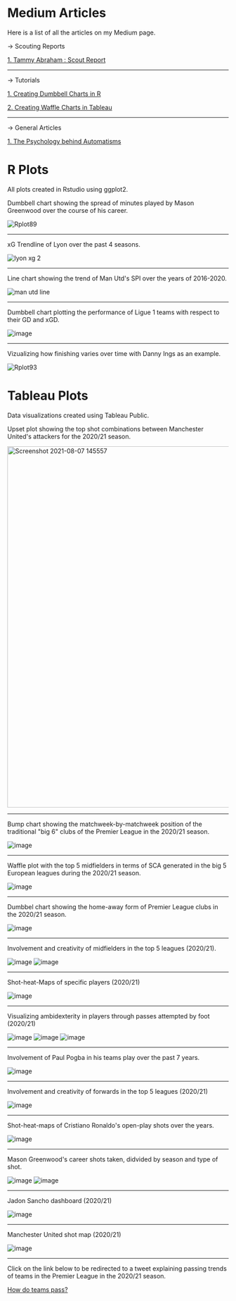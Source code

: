 # Medium Articles
Here is a list of all the articles on my Medium page.

-> Scouting Reports

[1. Tammy Abraham : Scout Report](https://harshkrishna7.medium.com/tammy-abraham-scout-report-3d7af3c9b4d2)

--------------------------------------------------------------------------------------------------------------------------------------------------------------------------------

-> Tutorials

[1. Creating Dumbbell Charts in R](https://harshkrishna7.medium.com/creating-dumbbell-charts-in-r-547ab863c86b)

[2. Creating Waffle Charts in Tableau](https://harshkrishna7.medium.com/creating-waffle-charts-in-tableau-a6a8f9e31898)

--------------------------------------------------------------------------------------------------------------------------------------------------------------------------------

-> General Articles

[1. The Psychology behind Automatisms](https://harshkrishna7.medium.com/the-psychology-behind-automatisms-d424d073c46e)



# R Plots
All plots created in Rstudio using ggplot2.


Dumbbell chart showing the spread of minutes played by Mason Greenwood over the course of his career.

![Rplot89](https://user-images.githubusercontent.com/87293901/128620874-04c7c804-11d2-4358-9873-c2d077aad8ec.png)

------------------------------------------------------------------------------------------------------------------------------------------------------------------------------

xG Trendline of Lyon over the past 4 seasons.

![lyon xg 2](https://user-images.githubusercontent.com/87293901/127998384-e12bff50-e4ef-4ead-b16e-437563c8a131.png)

------------------------------------------------------------------------------------------------------------------------------------------------------------------------------

Line chart showing the trend of Man Utd's SPI over the years of 2016-2020.

![man utd line](https://user-images.githubusercontent.com/87293901/127998521-ac106034-162e-4a7c-881b-03ce9398e7d5.png)

------------------------------------------------------------------------------------------------------------------------------------------------------------------------------

Dumbbell chart plotting the performance of Ligue 1 teams with respect to their GD and xGD.

![image](https://user-images.githubusercontent.com/87293901/126057480-5c496095-324d-4a48-9b14-551e4db1157b.png)

------------------------------------------------------------------------------------------------------------------------------------------------------------------------------

Vizualizing how finishing varies over time with Danny Ings as an example.

![Rplot93](https://user-images.githubusercontent.com/87293901/128620853-d4508695-d560-4ffd-b34a-1ea122191333.png)



# Tableau Plots
Data visualizations created using Tableau Public. 


Upset plot showing the top shot combinations between Manchester United's attackers for the 2020/21 season.

<img width="820" alt="Screenshot 2021-08-07 145557" src="https://user-images.githubusercontent.com/87293901/128620811-d1198327-f3b2-4a5c-a086-81c314fddd11.png">

------------------------------------------------------------------------------------------------------------------------------------------------------------------------------

Bump chart showing the matchweek-by-matchweek position of the traditional "big 6" clubs of the Premier League in the 2020/21 season.

![image](https://user-images.githubusercontent.com/87293901/125805747-10b5218f-e133-4789-9876-eeed6c895c0c.png)

------------------------------------------------------------------------------------------------------------------------------------------------------------------------------

Waffle plot with the top 5 midfielders in terms of SCA generated in the big 5 European leagues during the 2020/21 season. 

![image](https://user-images.githubusercontent.com/87293901/125806106-b54e85d6-235c-4d08-aaf4-9b3bd50880c8.png)

------------------------------------------------------------------------------------------------------------------------------------------------------------------------------

Dumbbel chart showing the home-away form of Premier League clubs in the 2020/21 season.

![image](https://user-images.githubusercontent.com/87293901/125806476-9b91506b-c59e-4b77-be7a-bec13df7c2d2.png)

------------------------------------------------------------------------------------------------------------------------------------------------------------------------------

Involvement and creativity of midfielders in the top 5 leagues (2020/21).

![image](https://user-images.githubusercontent.com/87293901/125807356-80c78317-bd7c-47b7-9648-d027b4d54297.png) ![image](https://user-images.githubusercontent.com/87293901/125807402-ade73cfd-6104-4c54-b797-93de4a1f09b0.png)

------------------------------------------------------------------------------------------------------------------------------------------------------------------------------

Shot-heat-Maps of specific players (2020/21)

![image](https://user-images.githubusercontent.com/87293901/125807699-ad2d0141-2ba9-4106-a4d8-4b8daa37f998.png)

------------------------------------------------------------------------------------------------------------------------------------------------------------------------------

Visualizing ambidexterity in players through passes attempted by foot (2020/21)

![image](https://user-images.githubusercontent.com/87293901/125807938-e38da9a0-c5ec-48f8-b286-a3c34552a86b.png)
![image](https://user-images.githubusercontent.com/87293901/125807969-7303aa4b-362e-4f8a-88c2-45dfc34c1125.png)
![image](https://user-images.githubusercontent.com/87293901/125807997-36dae7bc-aaab-4785-9a04-6e3236e832fc.png)

------------------------------------------------------------------------------------------------------------------------------------------------------------------------------

Involvement of Paul Pogba in his teams play over the past 7 years.

![image](https://user-images.githubusercontent.com/87293901/125808355-a38e79e5-ff01-4ea9-b5a0-217777fe9bd5.png)

------------------------------------------------------------------------------------------------------------------------------------------------------------------------------

Involvement and creativity of forwards in the top 5 leagues (2020/21)

![image](https://user-images.githubusercontent.com/87293901/125808551-78ffef4f-721b-4f95-ab3b-ebc1963dfa87.png)

------------------------------------------------------------------------------------------------------------------------------------------------------------------------------

Shot-heat-maps of Cristiano Ronaldo's open-play shots over the years.

![image](https://user-images.githubusercontent.com/87293901/125808621-0215f942-940c-40f5-88a6-d170455244d2.png)

------------------------------------------------------------------------------------------------------------------------------------------------------------------------------

Mason Greenwood's career shots taken, didvided by season and type of shot.

![image](https://user-images.githubusercontent.com/87293901/125809104-e6cfc058-1bfd-4977-aeeb-27b3255ef2f5.png)
![image](https://user-images.githubusercontent.com/87293901/125809114-291d8719-e9ec-45a8-882f-0b6125bd2e9d.png)

------------------------------------------------------------------------------------------------------------------------------------------------------------------------------

Jadon Sancho dashboard (2020/21)

![image](https://user-images.githubusercontent.com/87293901/125812130-86e3feaf-9916-4995-a62d-a98bf7a5c4b9.png)

------------------------------------------------------------------------------------------------------------------------------------------------------------------------------

Manchester United shot map (2020/21)

![image](https://user-images.githubusercontent.com/87293901/125812194-55f49764-f80b-4cb8-8c2b-01b860009a8f.png)

------------------------------------------------------------------------------------------------------------------------------------------------------------------------------

Click on the link below to be redirected to a tweet explaining passing trends of teams in the Premier League in the 2020/21 season.

[How do teams pass?](https://twitter.com/ftblhk/status/1388117132303503360?s=20)
